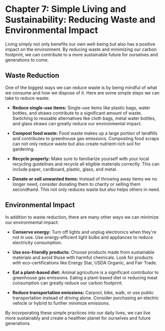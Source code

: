 Chapter 7: Simple Living and Sustainability: Reducing Waste and Environmental Impact
====================================================================================

Living simply not only benefits our own well-being but also has a positive impact on the environment. By reducing waste and minimizing our carbon footprint, we can contribute to a more sustainable future for ourselves and generations to come.

Waste Reduction
---------------

One of the biggest ways we can reduce waste is by being mindful of what we consume and how we dispose of it. Here are some simple steps we can take to reduce waste:

* **Reduce single-use items:** Single-use items like plastic bags, water bottles, and straws contribute to a significant amount of waste. Switching to reusable alternatives like cloth bags, metal water bottles, and glass straws can greatly reduce our environmental impact.

* **Compost food waste:** Food waste makes up a large portion of landfills and contributes to greenhouse gas emissions. Composting food scraps can not only reduce waste but also create nutrient-rich soil for gardening.

* **Recycle properly:** Make sure to familiarize yourself with your local recycling guidelines and recycle all eligible materials correctly. This can include paper, cardboard, plastic, glass, and metal.

* **Donate or sell unwanted items:** Instead of throwing away items we no longer need, consider donating them to charity or selling them secondhand. This not only reduces waste but also helps others in need.

Environmental Impact
--------------------

In addition to waste reduction, there are many other ways we can minimize our environmental impact:

* **Conserve energy:** Turn off lights and unplug electronics when they're not in use. Use energy-efficient light bulbs and appliances to reduce electricity consumption.

* **Use eco-friendly products:** Choose products made from sustainable materials and avoid those with harmful chemicals. Look for products with eco-certifications like Energy Star, USDA Organic, and Fair Trade.

* **Eat a plant-based diet:** Animal agriculture is a significant contributor to greenhouse gas emissions. Eating a plant-based diet or reducing meat consumption can greatly reduce our carbon footprint.

* **Reduce transportation emissions:** Carpool, bike, walk, or use public transportation instead of driving alone. Consider purchasing an electric vehicle or hybrid to further minimize emissions.

By incorporating these simple practices into our daily lives, we can live more sustainably and create a healthier planet for ourselves and future generations.
